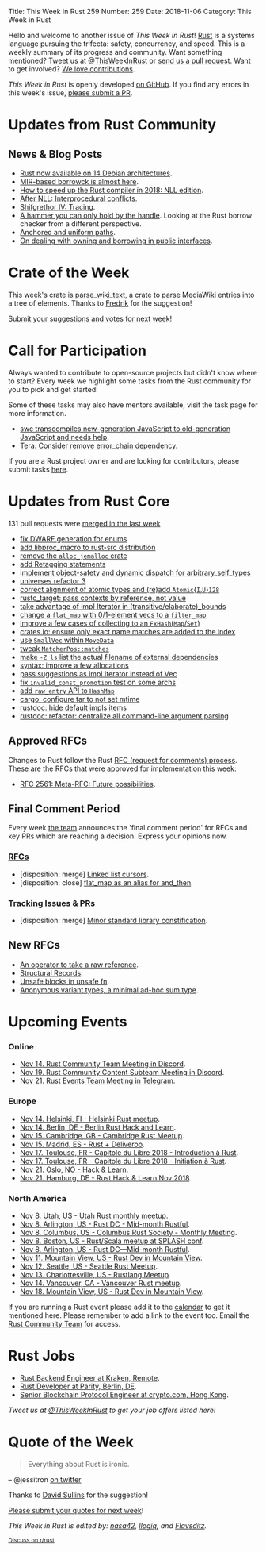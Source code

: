 Title: This Week in Rust 259
Number: 259
Date: 2018-11-06
Category: This Week in Rust

Hello and welcome to another issue of *This Week in Rust*!
[Rust](http://rust-lang.org) is a systems language pursuing the trifecta: safety, concurrency, and speed.
This is a weekly summary of its progress and community.
Want something mentioned? Tweet us at [@ThisWeekInRust](https://twitter.com/ThisWeekInRust) or [send us a pull request](https://github.com/cmr/this-week-in-rust).
Want to get involved? [We love contributions](https://github.com/rust-lang/rust/blob/master/CONTRIBUTING.md).

*This Week in Rust* is openly developed [on GitHub](https://github.com/cmr/this-week-in-rust).
If you find any errors in this week's issue, [please submit a PR](https://github.com/cmr/this-week-in-rust/pulls).

# Updates from Rust Community

## News & Blog Posts

* [Rust now available on 14 Debian architectures](https://lists.debian.org/debian-devel-announce/2018/11/msg00000.html).
* [MIR-based borrowck is almost here](http://smallcultfollowing.com/babysteps/blog/2018/10/31/mir-based-borrowck-is-almost-here/).
* [How to speed up the Rust compiler in 2018: NLL edition](https://blog.mozilla.org/nnethercote/2018/11/06/how-to-speed-up-the-rust-compiler-in-2018-nll-edition/).
* [After NLL: Interprocedural conflicts](http://smallcultfollowing.com/babysteps/blog/2018/11/01/after-nll-interprocedural-conflicts/).
* [Shifgrethor IV: Tracing](https://boats.gitlab.io/blog/post/shifgrethor-iv/).
* [A hammer you can only hold by the handle](https://blog.systems.ethz.ch/blog/2018/a-hammer-you-can-only-hold-by-the-handle.html). Looking at the Rust borrow checker from a different perspective.
* [Anchored and uniform paths](https://boats.gitlab.io/blog/post/anchored-uniform/).
* [On dealing with owning and borrowing in public interfaces](https://phaazon.net/blog/on-owning-borrowing-pub-interface).

# Crate of the Week

This week's crate is [parse_wiki_text](https://crates.io/crates/parse_wiki_text), a crate to parse MediaWiki entries into a tree of elements. Thanks to [Fredrik](https://users.rust-lang.org/t/crate-of-the-week/2704/467) for the suggestion!

[Submit your suggestions and votes for next week][submit_crate]!

[submit_crate]: https://users.rust-lang.org/t/crate-of-the-week/2704

# Call for Participation

Always wanted to contribute to open-source projects but didn't know where to start?
Every week we highlight some tasks from the Rust community for you to pick and get started!

Some of these tasks may also have mentors available, visit the task page for more information.

* [swc transcompiles new-generation JavaScript to old-generation JavaScript and needs help](https://users.rust-lang.org/t/twir-call-for-participation/4821/214).
* [Tera: Consider remove error_chain dependency](https://github.com/Keats/tera/issues/297).

If you are a Rust project owner and are looking for contributors, please submit tasks [here][guidelines].

[guidelines]: https://users.rust-lang.org/t/twir-call-for-participation/4821

# Updates from Rust Core

131 pull requests were [merged in the last week][merged]

[merged]: https://github.com/search?q=is%3Apr+org%3Arust-lang+is%3Amerged+merged%3A2018-10-29..2018-11-05

* [fix DWARF generation for enums](https://github.com/rust-lang/rust/pull/54004)
* [add libproc_macro to rust-src distribution](https://github.com/rust-lang/rust/pull/55280)
* [remove the `alloc_jemalloc` crate](https://github.com/rust-lang/rust/pull/55238)
* [add Retagging statements](https://github.com/rust-lang/rust/pull/55316)
* [implement object-safety and dynamic dispatch for arbitrary_self_types](https://github.com/rust-lang/rust/pull/54383)
* [universes refactor 3](https://github.com/rust-lang/rust/pull/55305)
* [correct alignment of atomic types and (re)add `Atomic`{`I`,`U`}`128`](https://github.com/rust-lang/rust/pull/55410)
* [rustc_target: pass contexts by reference, not value](https://github.com/rust-lang/rust/pull/55665)
* [take advantage of impl Iterator in (transitive/elaborate)_bounds](https://github.com/rust-lang/rust/pull/55473)
* [change a `flat_map` with 0/1-element vecs to a `filter_map`](https://github.com/rust-lang/rust/pull/55476)
* [improve a few cases of collecting to an `FxHash`(`Map`/`Set`)](https://github.com/rust-lang/rust/pull/55205)
* [crates.io: ensure only exact name matches are added to the index](https://github.com/rust-lang/crates.io/pull/1550)
* [use `SmallVec` within `MoveData`](https://github.com/rust-lang/rust/pull/55574)
* [tweak `MatcherPos::matches`](https://github.com/rust-lang/rust/pull/55558)
* [make `-Z ls` list the actual filename of external dependencies](https://github.com/rust-lang/rust/pull/55555)
* [syntax: improve a few allocations](https://github.com/rust-lang/rust/pull/55542)
* [pass suggestions as impl Iterator instead of Vec](https://github.com/rust-lang/rust/pull/55536)
* [fix `invalid_const_promotion` test on some archs](https://github.com/rust-lang/rust/pull/55575)
* [add `raw_entry` API to `HashMap`](https://github.com/rust-lang/rust/pull/54043)
* [cargo: configure tar to not set mtime](https://github.com/rust-lang/cargo/pull/6257)
* [rustdoc: hide default impls items](https://github.com/rust-lang/rust/pull/54162)
* [rustdoc: refactor: centralize all command-line argument parsing](https://github.com/rust-lang/rust/pull/55515)

## Approved RFCs

Changes to Rust follow the Rust [RFC (request for comments)
process](https://github.com/rust-lang/rfcs#rust-rfcs). These
are the RFCs that were approved for implementation this week:

* [RFC 2561: Meta-RFC: Future possibilities](https://github.com/rust-lang/rfcs/pull/2561).

## Final Comment Period

Every week [the team](https://www.rust-lang.org/team.html) announces the
'final comment period' for RFCs and key PRs which are reaching a
decision. Express your opinions now.

### [RFCs](https://github.com/rust-lang/rfcs/labels/final-comment-period)

* [disposition: merge] [Linked list cursors](https://github.com/rust-lang/rfcs/pull/2570).
* [disposition: close] [flat_map as an alias for and_then](https://github.com/rust-lang/rfcs/pull/2572).

### [Tracking Issues & PRs](https://github.com/rust-lang/rust/labels/final-comment-period)

* [disposition: merge] [Minor standard library constification](https://github.com/rust-lang/rust/pull/55278).

## New RFCs

* [An operator to take a raw reference](https://github.com/rust-lang/rfcs/pull/2582).
* [Structural Records](https://github.com/rust-lang/rfcs/pull/2584).
* [Unsafe blocks in unsafe fn](https://github.com/rust-lang/rfcs/pull/2585).
* [Anonymous variant types, a minimal ad-hoc sum type](https://github.com/rust-lang/rfcs/pull/2587).

# Upcoming Events

### Online

* [Nov 14. Rust Community Team Meeting in Discord](https://discordapp.com/channels/442252698964721669/443773747350994945).
* [Nov 19. Rust Community Content Subteam Meeting in Discord](https://discordapp.com/channels/442252698964721669/443773747350994945).
* [Nov 21. Rust Events Team Meeting in Telegram](https://t.me/joinchat/EkKINhHCgZ9llzvPidOssA).

### Europe

* [Nov 14. Helsinki, FI - Helsinki Rust meetup](https://www.meetup.com/Finland-Rust-Meetup/events/255855675/).
* [Nov 14. Berlin, DE - Berlin Rust Hack and Learn](https://www.meetup.com/opentechschool-berlin/events/rjgkhqyxpbsb/).
* [Nov 15. Cambridge, GB - Cambridge Rust Meetup](https://www.meetup.com/Cambridge-Rust-Meetup/events/pzwshpyxpbtb/).
* [Nov 15. Madrid, ES - Rust + Deliveroo](https://www.meetup.com/MadRust/events/256141489).
* [Nov 17. Toulouse, FR - Capitole du Libre 2018 - Introduction à Rust](https://2018.capitoledulibre.org/programme/#introduction-a-rust-2).
* [Nov 17. Toulouse, FR - Capitole du Libre 2018 - Initiation à Rust](https://2018.capitoledulibre.org/programme/#initiation-a-rust).
* [Nov 21. Oslo, NO - Hack & Learn](https://www.meetup.com/Rust-Oslo/events/255966088/).
* [Nov 21. Hamburg, DE - Rust Hack & Learn Nov 2018](https://www.meetup.com/Rust-Meetup-Hamburg/events/254969484/).

### North America

* [Nov  8. Utah, US - Utah Rust monthly meetup](https://www.meetup.com/utahrust/events/255209655/).
* [Nov  8. Arlington, US - Rust DC - Mid-month Rustful](https://www.meetup.com/RustDC/events/254871472).
* [Nov  8. Columbus, US - Columbus Rust Society - Monthly Meeting](https://www.meetup.com/columbus-rs/events/dbcfrpyxpblb/).
* [Nov  8. Boston, US - Rust/Scala meetup at SPLASH conf](https://www.meetup.com/BostonRust/events/255445951/).
* [Nov  8. Arlington, US - Rust DC—Mid-month Rustful](https://www.meetup.com/RustDC/events/254871472).
* [Nov 11. Mountain View, US - Rust Dev in Mountain View](https://www.meetup.com/Rust-Dev-in-Mountain-View/events/glnfcpyxpbpb/).
* [Nov 12. Seattle, US - Seattle Rust Meetup](https://www.meetup.com/Seattle-Rust-Meetup/events/pkggvpyxpbqb/).
* [Nov 13. Charlottesville, US - Rustlang Meetup](https://www.meetup.com/Charlottesville-Rust-Meetup/events/255551577/).
* [Nov 14. Vancouver, CA - Vancouver Rust meetup](https://www.meetup.com/Vancouver-Rust/events/xttphqyxpbsb/).
* [Nov 18. Mountain View, US - Rust Dev in Mountain View](https://www.meetup.com/Rust-Dev-in-Mountain-View/events/glnfcpyxpbxb/).

If you are running a Rust event please add it to the [calendar] to get
it mentioned here. Please remember to add a link to the event too.
Email the [Rust Community Team][community] for access.

[calendar]: https://www.google.com/calendar/embed?src=apd9vmbc22egenmtu5l6c5jbfc%40group.calendar.google.com
[community]: mailto:community-team@rust-lang.org

# Rust Jobs

* [Rust Backend Engineer at Kraken, Remote](https://jobs.lever.co/kraken/4c864c8f-bde6-443d-b521-dd90df0e9105).
* [Rust Developer at Parity, Berlin, DE](https://paritytech.io/jobs/).
* [Senior Blockchain Protocol Engineer at crypto.com, Hong Kong](https://cryptocom.bamboohr.com/jobs/view.php?id=61).

*Tweet us at [@ThisWeekInRust](https://twitter.com/ThisWeekInRust) to get your job offers listed here!*

# Quote of the Week

> Everything about Rust is ironic.

– @jessitron [on twitter](https://mobile.twitter.com/jessitron/status/1057080556863799298)

Thanks to [David Sullins](https://users.rust-lang.org/t/twir-quote-of-the-week/328/578) for the suggestion!

[Please submit your quotes for next week](http://users.rust-lang.org/t/twir-quote-of-the-week/328)!

*This Week in Rust is edited by: [nasa42](https://github.com/nasa42), [llogiq](https://github.com/llogiq), and [Flavsditz](https://github.com/Flavsditz).*

<small>[Discuss on r/rust](https://www.reddit.com/r/rust/comments/9uwt15/this_week_in_rust_259/).</small>
